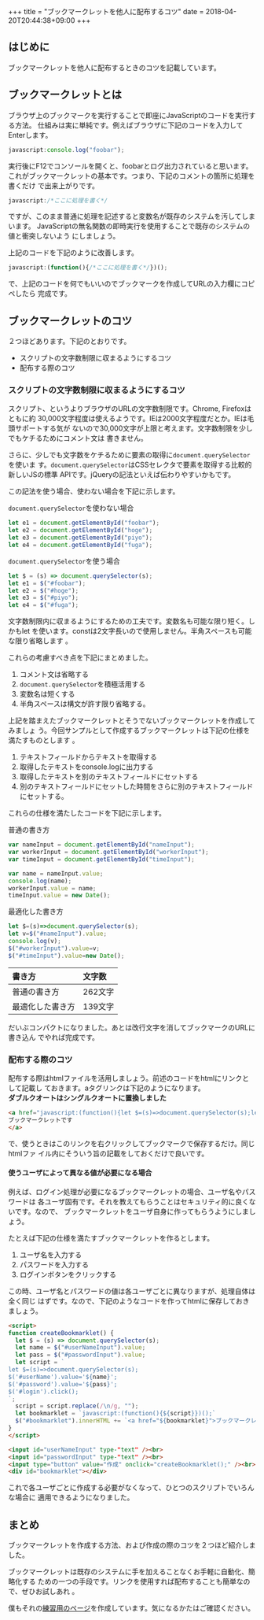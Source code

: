 +++
title = "ブックマークレットを他人に配布するコツ"
date = 2018-04-20T20:44:38+09:00
+++

はじめに
------------------------------------------------------------------------------

ブックマークレットを他人に配布するときのコツを記載しています。

ブックマークレットとは
------------------------------------------------------------------------------

ブラウザ上のブックマークを実行することで即座にJavaScriptのコードを実行する方法。
仕組みは実に単純です。例えばブラウザに下記のコードを入力してEnterします。

```javascript
javascript:console.log("foobar");
```

実行後にF12でコンソールを開くと、foobarとログ出力されていると思います。
これがブックマークレットの基本です。つまり、下記のコメントの箇所に処理を書くだけ
で出来上がりです。

```javascript
javascript:/*ここに処理を書く*/
```

ですが、このまま普通に処理を記述すると変数名が既存のシステムを汚してしまいます。
JavaScriptの無名関数の即時実行を使用することで既存のシステムの値と衝突しないよう
にしましょう。

上記のコードを下記のように改善します。

```javascript
javascript:(function(){/*ここに処理を書く*/})();
```

で、上記のコードを何でもいいのでブックマークを作成してURLの入力欄にコピペしたら
完成です。

ブックマークレットのコツ
------------------------------------------------------------------------------

２つほどあります。下記のとおりです。

- スクリプトの文字数制限に収まるようにするコツ
- 配布する際のコツ

### スクリプトの文字数制限に収まるようにするコツ

スクリプト、というよりブラウザのURLの文字数制限です。Chrome, Firefoxはともに約
30,000文字程度は使えるようです。IEは2000文字程度だとか。IEは毛頭サポートする気が
ないので30,000文字が上限と考えます。文字数制限を少しでもケチるためにコメント文は
書きません。

さらに、少しでも文字数をケチるために要素の取得に`document.querySelector`を使いま
す。`document.querySelector`はCSSセレクタで要素を取得する比較的新しいJSの標準
APIです。jQueryの記法といえば伝わりやすいかもです。

この記法を使う場合、使わない場合を下記に示します。

`document.querySelector`を使わない場合

```javascript
let e1 = document.getElementById("foobar");
let e2 = document.getElementById("hoge");
let e3 = document.getElementById("piyo");
let e4 = document.getElementById("fuga");
```

`document.querySelector`を使う場合

```javascript
let $ = (s) => document.querySelector(s);
let e1 = $("#foobar");
let e2 = $("#hoge");
let e3 = $("#piyo");
let e4 = $("#fuga");
```

文字数制限内に収まるようにするための工夫です。変数名も可能な限り短く。しかもlet
を使います。constは2文字長いので使用しません。半角スペースも可能な限り省略します
。

これらの考慮すべき点を下記にまとめました。

1. コメント文は省略する
1. `document.querySelector`を積極活用する
1. 変数名は短くする
1. 半角スペースは構文が許す限り省略する。

上記を踏まえたブックマークレットとそうでないブックマークレットを作成してみましょ
う。今回サンプルとして作成するブックマークレットは下記の仕様を満たすものとします
。

1. テキストフィールドからテキストを取得する
1. 取得したテキストをconsole.logに出力する
1. 取得したテキストを別のテキストフィールドにセットする
1. 別のテキストフィールドにセットした時間をさらに別のテキストフィールドにセットする。

これらの仕様を満たしたコードを下記に示します。

普通の書き方

```javascript
var nameInput = document.getElementById("nameInput");
var workerInput = document.getElementById("workerInput");
var timeInput = document.getElementById("timeInput");

var name = nameInput.value;
console.log(name);
workerInput.value = name;
timeInput.value = new Date();
```

最適化した書き方

```javascript
let $=(s)=>document.querySelector(s);
let v=$("#nameInput").value;
console.log(v);
$("#workerInput").value=v;
$("#timeInput").value=new Date();
```

| 書き方           | 文字数  |
|:-----------------|:--------|
| 普通の書き方     | 262文字 |
| 最適化した書き方 | 139文字 |

だいぶコンパクトになりました。あとは改行文字を消してブックマークのURLに書き込ん
でやれば完成です。

### 配布する際のコツ

配布する際はhtmlファイルを活用しましょう。前述のコードをhtmlにリンクとして記載し
ておきます。aタグリンクは下記のようになります。  
**ダブルクオートはシングルクオートに置換しました**

```html
<a href="javascript:(function(){let $=(s)=>document.querySelector(s);let v=$('#nameInput').value;console.log(v);$('#workerInput').value=v;$('#timeInput').value=new Date();})();" >
ブックマークレットです
</a>
```

で、使うときはこのリンクを右クリックしてブックマークで保存するだけ。同じhtmlファ
イル内にそういう旨の記載をしておくだけで良いです。

#### 使うユーザによって異なる値が必要になる場合

例えば、ログイン処理が必要になるブックマークレットの場合、ユーザ名やパスワードは
各ユーザ固有です。それを教えてもらうことはセキュリティ的に良くないです。なので、
ブックマークレットをユーザ自身に作ってもらうようにしましょう。

たとえば下記の仕様を満たすブックマークレットを作るとします。

1. ユーザ名を入力する
1. パスワードを入力する
1. ログインボタンをクリックする

この時、ユーザ名とパスワードの値は各ユーザごとに異なりますが、処理自体は全く同じ
はずです。なので、下記のようなコードを作ってhtmlに保存しておきましょう。

```html
<script>
function createBookmarklet() {
  let $ = (s) => document.querySelector(s);
  let name = $("#userNameInput").value;
  let pass = $("#passwordInput").value;
  let script = `
let $=(s)=>document.querySelector(s);
$('#userName').value='${name}';
$('#password').value='${pass}';
$('#login').click();
`;
  script = script.replace(/\n/g, "");
  let bookmarklet = `javascript:(function(){${script}})();`
  $("#bookmarklet").innerHTML += `<a href="${bookmarklet}">ブックマークレット</a><br>`;
}
</script>

<input id="userNameInput" type-"text" /><br>
<input id="passwordInput" type-"text" /><br>
<input type="button" value="作成" onclick="createBookmarklet();" /><br>
<div id="bookmarklet"></div>
```

これで各ユーザごとに作成する必要がなくなって、ひとつのスクリプトでいろんな場合に
適用できるようになりました。

まとめ
------------------------------------------------------------------------------

ブックマークレットを作成する方法、および作成の際のコツを２つほど紹介しました。

ブックマークレットは既存のシステムに手を加えることなくお手軽に自動化、簡略化する
ための一つの手段です。リンクを使用すれば配布することも簡単なので、ぜひお試しあれ
。

僕もそれの[練習用のページ](https://jiro4989.github.io/html-js-css-training/)を作成しています。気になるかたはご確認ください。


